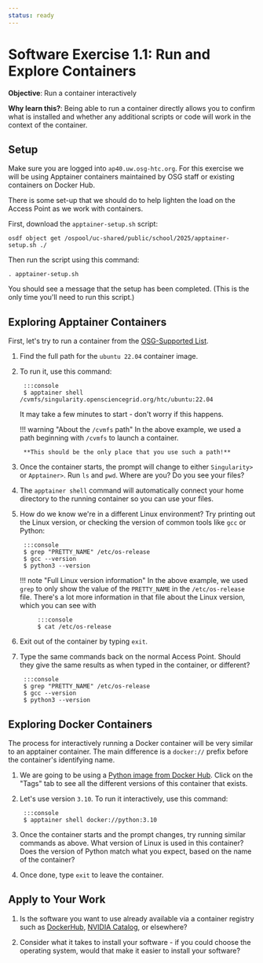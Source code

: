 ```yaml
---
status: ready
---
```


<style type="text/css"> pre em { font-style: normal; background-color: yellow; } pre strong { font-style: normal; font-weight: bold; color: \#008; } </style>

Software Exercise 1.1: Run and Explore Containers
============================================================

**Objective**: Run a container interactively

**Why learn this?**: Being able to run a container directly allows you to confirm 
what is installed and whether any additional scripts or code will work in the context 
of the container. 

Setup
--------

Make sure you are logged into `ap40.uw.osg-htc.org`.  For this exercise 
we will be using Apptainer containers maintained by OSG staff or existing 
containers on Docker Hub. 

There is some set-up that we should do to help lighten the load on the 
Access Point as we work with containers. 

First, download the `apptainer-setup.sh` script:

```
osdf object get /ospool/uc-shared/public/school/2025/apptainer-setup.sh ./
```

Then run the script using this command:

```
. apptainer-setup.sh
```

You should see a message that the setup has been completed.
(This is the only time you'll need to run this script.)

Exploring Apptainer Containers
-------------------

First, let's try to run a container from the [OSG-Supported List](https://portal.osg-htc.org/documentation/htc_workloads/using_software/available-containers-list/). 

1. Find the full path for the `ubuntu 22.04` container image. 

1. To run it, use this command: 

		:::console
		$ apptainer shell /cvmfs/singularity.opensciencegrid.org/htc/ubuntu:22.04

	It may take a few minutes to start - don't worry if this happens. 

	!!! warning "About the `/cvmfs` path"
		In the above example, we used a path beginning with `/cvmfs` to launch a container.
        
        **This should be the only place that you use such a path!**

1. Once the container starts, the prompt will change to either `Singularity>` or 
  `Apptainer>`. Run `ls` and `pwd`. Where are you? Do you see your files? 

1. The `apptainer shell` command will automatically connect your home directory to 
the running container so you can use your files. 

1. How do we know we're in a different Linux environment? Try printing out the Linux 
version, or checking the version of common tools like `gcc` or Python: 

		:::console
		$ grep "PRETTY_NAME" /etc/os-release 
		$ gcc --version
		$ python3 --version

	!!! note "Full Linux version information"
		In the above example, we used `grep` to only show the value of the `PRETTY_NAME`
		in the `/etc/os-release` file. There's a lot more information in that file
		about the Linux version, which you can see with 
		
			:::console
			$ cat /etc/os-release

1. Exit out of the container by typing `exit`. 

1. Type the same commands back on the normal Access Point. Should they give the same 
results as when typed in the container, or different? 

		:::console
		$ grep "PRETTY_NAME" /etc/os-release 
		$ gcc --version
		$ python3 --version

Exploring Docker Containers
------------------

The process for interactively running a Docker container will be very 
similar to an apptainer container. The main difference is a `docker://` prefix 
before the container's identifying name. 

1. We are going to be using a [Python image from Docker Hub](https://hub.docker.com/_/python). 
Click on the "Tags" tab to see all the different versions of this container that exists. 

1. Let's use version `3.10`. To run it interactively, use this command: 

		:::console
		$ apptainer shell docker://python:3.10

1. Once the container starts and the prompt changes, try running similar commands 
as above. What version of Linux is used in this container? Does the version of Python 
match what you expect, based on the name of the container? 

1. Once done, type `exit` to leave the container. 

Apply to Your Work
------------------

1. Is the software you want to use already available via a container registry 
   such as [DockerHub](https://hub.docker.com/), [NVIDIA Catalog](https://catalog.ngc.nvidia.com/containers), or elsewhere?

1. Consider what it takes to install your software - if you could choose the operating system, would that make it easier to install your software?

